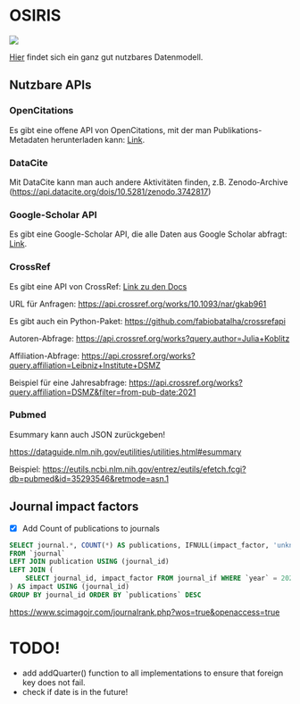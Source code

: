 # OSIRIS

![](https://www.kerndatensatz-forschung.de/version1/technisches_datenmodell/v_1_2/EntityRelationshipModell/KDSF.png)

[Hier](https://www.kerndatensatz-forschung.de/version1/technisches_datenmodell/v_1_2/ER-Modell.html) findet sich ein ganz gut nutzbares Datenmodell.

## Nutzbare APIs

### OpenCitations
Es gibt eine offene API von OpenCitations, mit der man Publikations-Metadaten herunterladen kann: [Link](https://opencitations.net/index/api/v1/metadata/10.1093/nar/gkab961).

### DataCite
Mit DataCite kann man auch andere Aktivitäten finden, z.B. Zenodo-Archive (https://api.datacite.org/dois/10.5281/zenodo.3742817)


### Google-Scholar API
Es gibt eine Google-Scholar API, die alle Daten aus Google Scholar abfragt: [Link](https://serpapi.com/google-scholar-author-api).

### CrossRef
Es gibt eine API von CrossRef: [Link zu den Docs](https://api.crossref.org/swagger-ui/index.html)

URL für Anfragen:
https://api.crossref.org/works/10.1093/nar/gkab961

Es gibt auch ein Python-Paket: https://github.com/fabiobatalha/crossrefapi

Autoren-Abfrage: https://api.crossref.org/works?query.author=Julia+Koblitz

Affiliation-Abfrage: https://api.crossref.org/works?query.affiliation=Leibniz+Institute+DSMZ


Beispiel für eine Jahresabfrage:
https://api.crossref.org/works?query.affiliation=DSMZ&filter=from-pub-date:2021


### Pubmed
Esummary kann auch JSON zurückgeben!

https://dataguide.nlm.nih.gov/eutilities/utilities.html#esummary

Beispiel:
https://eutils.ncbi.nlm.nih.gov/entrez/eutils/efetch.fcgi?db=pubmed&id=35293546&retmode=asn.1



## Journal impact factors
-[x] Add Count of publications to journals 
```sql
SELECT journal.*, COUNT(*) AS publications, IFNULL(impact_factor, 'unknown') AS impact
FROM `journal` 
LEFT JOIN publication USING (journal_id) 
LEFT JOIN (
    SELECT journal_id, impact_factor FROM journal_if WHERE `year` = 2021
) AS impact USING (journal_id)
GROUP BY journal_id ORDER BY `publications` DESC 
```

https://www.scimagojr.com/journalrank.php?wos=true&openaccess=true


# TODO!

- add addQuarter() function to all implementations to ensure that foreign key does not fail.
- check if date is in the future!